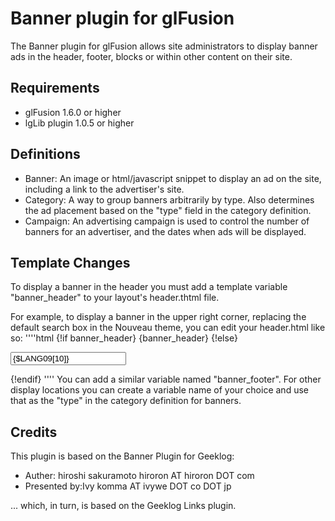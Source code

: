 # Banner plugin for glFusion

The Banner plugin for glFusion allows site administrators to display
banner ads in the header, footer, blocks or within other content on their site.

## Requirements
* glFusion 1.6.0 or higher
* lgLib plugin 1.0.5 or higher

## Definitions
* Banner: An image or html/javascript snippet to display an ad on the site,
including a link to the advertiser's site.
* Category: A way to group banners arbitrarily by type. Also determines the
ad placement based on the "type" field in the category definition.
* Campaign: An advertising campaign is used to control the number of banners
for an advertiser, and the dates when ads will be displayed.

## Template Changes
To display a banner in the header you must add a template variable "banner_header" to your layout's header.thtml file.

For example, to display a banner in the upper right corner, replacing the default search box in the Nouveau theme, you can edit your header.html like so:
''''html
{!if banner_header}
{banner_header}
{!else}
<form method="get" action="{site_url}/search.php">
  <div>
    <input id="header-textbox" type="text" name="query" maxlength="255" value="{$LANG09[10]}" title="{$LANG09[10]}" onfocus="if (this.value=='{$LANG09[10]}')this.value='';" onblur="if(this.value=='')this.value='{$LANG09[10]}';"/>
    <input type="hidden" name="type" value="all" />
    <input type="hidden" name="mode" value="search" />
    <input type="hidden" name="results" value="{num_search_results}" />
  </div>
</form>
{!endif}
''''
You can add a similar variable named "banner_footer". For other display locations you can create a variable name of your choice and use that as the "type" in the category definition for banners.

## Credits
This plugin is based on the Banner Plugin for Geeklog:
* Auther: hiroshi sakuramoto    hiroron AT hiroron DOT com
* Presented by:Ivy komma AT ivywe DOT co DOT jp

... which, in turn, is based on the Geeklog Links plugin.
